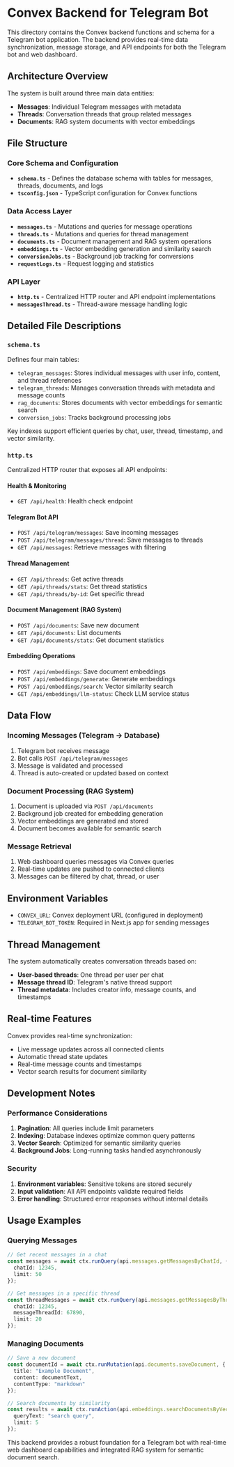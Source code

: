 # Convex Backend for Telegram Bot

This directory contains the Convex backend functions and schema for a Telegram bot application. The backend provides real-time data synchronization, message storage, and API endpoints for both the Telegram bot and web dashboard.

## Architecture Overview

The system is built around three main data entities:
- **Messages**: Individual Telegram messages with metadata
- **Threads**: Conversation threads that group related messages
- **Documents**: RAG system documents with vector embeddings

## File Structure

### Core Schema and Configuration
- **`schema.ts`** - Defines the database schema with tables for messages, threads, documents, and logs
- **`tsconfig.json`** - TypeScript configuration for Convex functions

### Data Access Layer
- **`messages.ts`** - Mutations and queries for message operations
- **`threads.ts`** - Mutations and queries for thread management
- **`documents.ts`** - Document management and RAG system operations
- **`embeddings.ts`** - Vector embedding generation and similarity search
- **`conversionJobs.ts`** - Background job tracking for conversions
- **`requestLogs.ts`** - Request logging and statistics

### API Layer
- **`http.ts`** - Centralized HTTP router and API endpoint implementations
- **`messagesThread.ts`** - Thread-aware message handling logic

## Detailed File Descriptions

### `schema.ts`
Defines four main tables:
- `telegram_messages`: Stores individual messages with user info, content, and thread references
- `telegram_threads`: Manages conversation threads with metadata and message counts
- `rag_documents`: Stores documents with vector embeddings for semantic search
- `conversion_jobs`: Tracks background processing jobs

Key indexes support efficient queries by chat, user, thread, timestamp, and vector similarity.

### `http.ts`
Centralized HTTP router that exposes all API endpoints:

#### Health & Monitoring
- `GET /api/health`: Health check endpoint

#### Telegram Bot API
- `POST /api/telegram/messages`: Save incoming messages
- `POST /api/telegram/messages/thread`: Save messages to threads
- `GET /api/messages`: Retrieve messages with filtering

#### Thread Management
- `GET /api/threads`: Get active threads
- `GET /api/threads/stats`: Get thread statistics
- `GET /api/threads/by-id`: Get specific thread

#### Document Management (RAG System)
- `POST /api/documents`: Save new document
- `GET /api/documents`: List documents
- `GET /api/documents/stats`: Get document statistics

#### Embedding Operations
- `POST /api/embeddings`: Save document embeddings
- `POST /api/embeddings/generate`: Generate embeddings
- `POST /api/embeddings/search`: Vector similarity search
- `GET /api/embeddings/llm-status`: Check LLM service status

## Data Flow

### Incoming Messages (Telegram → Database)
1. Telegram bot receives message
2. Bot calls `POST /api/telegram/messages`
3. Message is validated and processed
4. Thread is auto-created or updated based on context

### Document Processing (RAG System)
1. Document is uploaded via `POST /api/documents`
2. Background job created for embedding generation
3. Vector embeddings are generated and stored
4. Document becomes available for semantic search

### Message Retrieval
1. Web dashboard queries messages via Convex queries
2. Real-time updates are pushed to connected clients
3. Messages can be filtered by chat, thread, or user

## Environment Variables

- `CONVEX_URL`: Convex deployment URL (configured in deployment)
- `TELEGRAM_BOT_TOKEN`: Required in Next.js app for sending messages

## Thread Management

The system automatically creates conversation threads based on:
- **User-based threads**: One thread per user per chat
- **Message thread ID**: Telegram's native thread support
- **Thread metadata**: Includes creator info, message counts, and timestamps

## Real-time Features

Convex provides real-time synchronization:
- Live message updates across all connected clients
- Automatic thread state updates
- Real-time message counts and timestamps
- Vector search results for document similarity

## Development Notes

### Performance Considerations
1. **Pagination**: All queries include limit parameters
2. **Indexing**: Database indexes optimize common query patterns
3. **Vector Search**: Optimized for semantic similarity queries
4. **Background Jobs**: Long-running tasks handled asynchronously

### Security
1. **Environment variables**: Sensitive tokens are stored securely
2. **Input validation**: All API endpoints validate required fields
3. **Error handling**: Structured error responses without internal details

## Usage Examples

### Querying Messages
```typescript
// Get recent messages in a chat
const messages = await ctx.runQuery(api.messages.getMessagesByChatId, {
  chatId: 12345,
  limit: 50
});

// Get messages in a specific thread
const threadMessages = await ctx.runQuery(api.messages.getMessagesByThread, {
  chatId: 12345,
  messageThreadId: 67890,
  limit: 20
});
```

### Managing Documents
```typescript
// Save a new document
const documentId = await ctx.runMutation(api.documents.saveDocument, {
  title: "Example Document",
  content: documentText,
  contentType: "markdown"
});

// Search documents by similarity
const results = await ctx.runAction(api.embeddings.searchDocumentsByVector, {
  queryText: "search query",
  limit: 5
});
```

This backend provides a robust foundation for a Telegram bot with real-time web dashboard capabilities and integrated RAG system for semantic document search.
